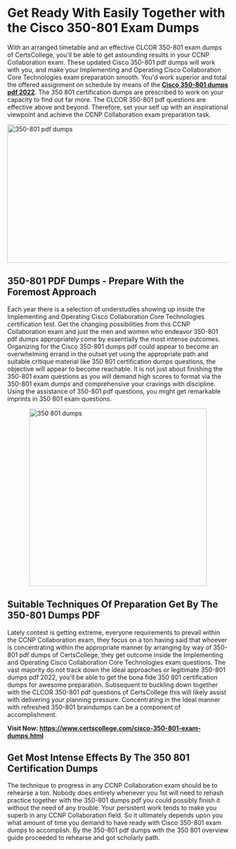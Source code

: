 <h1><strong>Get Ready With Easily Together with the Cisco 350-801 Exam Dumps&nbsp;</strong></h1>
<p><span style="font-weight: 400;">With an arranged timetable and an effective CLCOR 350-801 exam dumps of CertsCollege, you'll be able to get astounding results in your CCNP Collaboration exam. These updated Cisco 350-801 pdf dumps will work with you, and make your Implementing and Operating Cisco Collaboration Core Technologies exam preparation smooth. You'd work superior and total the offered assignment on schedule by means of the <strong><a href="https://www.certscollege.com/cisco-350-801-exam-dumps.html">Cisco 350-801 dumps pdf 2022</a></strong>. The 350 801 certification dumps are prescribed to work on your capacity to find out far more. The CLCOR 350-801 pdf questions are effective above and beyond. Therefore, set your self up with an inspirational viewpoint and achieve the CCNP Collaboration exam preparation task.&nbsp;</span></p>
<p><span style="font-weight: 400;"><img style="display: block; margin-left: auto; margin-right: auto;" src="https://i.ibb.co/CPDK3ps/Yellow-and-Blue-Initiative-Blog-Banner.png" alt="350-801 pdf dumps" width="559" height="315" /></span></p>
<h2><strong>350-801 PDF Dumps - Prepare With the Foremost Approach</strong></h2>
<p><span style="font-weight: 400;">Each year there is a selection of understudies showing up inside the Implementing and Operating Cisco Collaboration Core Technologies certification test. Get the changing possibilities from this CCNP Collaboration exam and just the men and women who endeavor 350-801 pdf dumps appropriately come by essentially the most intense outcomes. Organizing for the Cisco 350-801 dumps pdf could appear to become an overwhelming errand in the outset yet using the appropriate path and suitable critique material like 350 801 certification dumps questions, the objective will appear to become reachable. It is not just about finishing the 350-801 exam questions as you will demand high scores to format via the 350-801 exam dumps and comprehensive your cravings with discipline. Using the assistance of 350-801 pdf questions, you might get remarkable imprints in 350 801 exam questions.</span></p>
<p><span style="font-weight: 400;"><a href="https://tinyurl.com/yaqgoe33"><img style="display: block; margin-left: auto; margin-right: auto;" src="https://i.ibb.co/9tMrhdY/Teacher-Appreciation-Invitation.png" alt="350 801 dumps " width="404" height="404" /></a></span></p>
<h2><strong>Suitable Techniques Of Preparation Get By The 350-801 Dumps PDF</strong></h2>
<p><span style="font-weight: 400;">Lately contest is getting extreme, everyone requirements to prevail within the CCNP Collaboration exam, they focus on a ton having said that whoever is concentrating within the appropriate manner by arranging by way of 350-801 pdf dumps of CertsCollege, they get outcome inside the Implementing and Operating Cisco Collaboration Core Technologies exam questions. The vast majority do not track down the ideal approaches or legitimate 350-801 dumps pdf 2022, you'll be able to get the bona fide 350 801 certification dumps for awesome preparation. Subsequent to buckling down together with the CLCOR 350-801 pdf questions of CertsCollege this will likely assist with delivering your planning pressure. Concentrating in the Ideal manner with refreshed 350-801 braindumps can be a component of accomplishment.</span></p>
<p><span style="font-weight: 400;"><strong>Visit Now: <a href="https://www.certscollege.com/cisco-350-801-exam-dumps.html">https://www.certscollege.com/cisco-350-801-exam-dumps.html</a></strong></span></p>
<h2><strong>Get Most Intense Effects By The 350 801 Certification Dumps</strong></h2>
<p><span style="font-weight: 400;">The technique to progress in any CCNP Collaboration exam should be to rehearse a ton. Nobody does entirely whenever you 1st will need to rehash practice together with the 350-801 dumps pdf you could possibly finish it without the need of any trouble. Your persistent work tends to make you superb in any CCNP Collaboration field. So it ultimately depends upon you what amount of time you demand to have ready with Cisco 350-801 exam dumps to accomplish. By the 350-801 pdf dumps with the 350 801 overview guide proceeded to rehearse and got scholarly path.</span></p>
